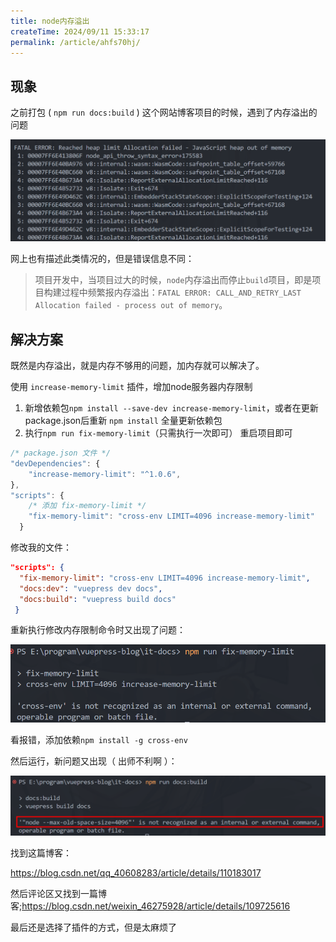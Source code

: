 ```yaml
---
title: node内存溢出
createTime: 2024/09/11 15:33:17
permalink: /article/ahfs70hj/
---
```

## 现象

之前打包 ( `npm run docs:build` ) 这个网站博客项目的时候，遇到了内存溢出的问题

![image-20240911153513507](./node内存溢出.assets/image-20240911153513507.png)

网上也有描述此类情况的，但是错误信息不同：

> 项目开发中，当项目过大的时候，`node`内存溢出而停止`build`项目，即是项目构建过程中频繁报内存溢出：`FATAL ERROR: CALL_AND_RETRY_LAST Allocation failed - process out of memory`。

## 解决方案

既然是内存溢出，就是内存不够用的问题，加内存就可以解决了。

使用 `increase-memory-limit` 插件，增加node服务器内存限制

1. 新增依赖包`npm install --save-dev increase-memory-limit`，或者在更新package.json后重新 `npm install` 全量更新依赖包
2. 执行`npm run fix-memory-limit`（只需执行一次即可）
	重启项目即可

```javascript
/* package.json 文件 */
"devDependencies": {
	"increase-memory-limit": "^1.0.6",
},
"scripts": {
	/* 添加 fix-memory-limit */
    "fix-memory-limit": "cross-env LIMIT=4096 increase-memory-limit"
  }
```

修改我的文件：

```json
"scripts": {
  "fix-memory-limit": "cross-env LIMIT=4096 increase-memory-limit",
  "docs:dev": "vuepress dev docs",
  "docs:build": "vuepress build docs"
 }
```

重新执行修改内存限制命令时又出现了问题：

![image-20240911154154911](./node内存溢出.assets/image-20240911154154911.png)

看报错，添加依赖`npm install -g cross-env`

然后运行，新问题又出现（ 出师不利啊 ）：

![image-20240911155735186](./node内存溢出.assets/image-20240911155735186.png)

找到这篇博客：

https://blog.csdn.net/qq_40608283/article/details/110183017

然后评论区又找到一篇博客;https://blog.csdn.net/weixin_46275928/article/details/109725616



最后还是选择了插件的方式，但是太麻烦了